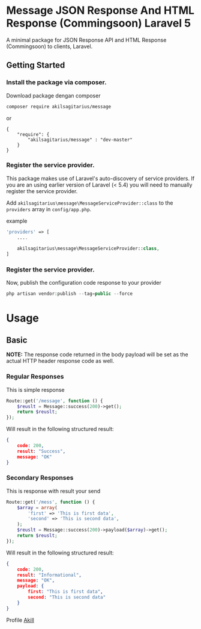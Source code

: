 # Message JSON Response And HTML Response (Commingsoon) Laravel 5

A minimal package for JSON Response API and HTML Response (Commingsoon) to clients, Laravel.

## Getting Started

### Install the package via composer.

Download package dengan composer
```bash
composer require akilsagitarius/message
```
or
```
{
	"require": {
		"akilsagitarius/message" : "dev-master"
	}
}
```
### Register the service provider.

This package makes use of Laravel's auto-discovery of service providers. If you are an using earlier version of Laravel (&lt; 5.4) you will need to manually register the service provider.

Add `akilsagitarius\message\MessageServiceProvider::class` to the `providers` array in `config/app.php`.

example
```php
'providers' => [
	....
	
	akilsagitarius\message\MessageServiceProvider::class,
]
```
### Register the service provider.

Now, publish the configuration code response to your provider

```php
php artisan vendor:publish --tag=public --force
```

# Usage

## Basic
**NOTE:** The response code returned in the body payload will be set as the actual HTTP header response code as well.

### Regular Responses

This is simple response

```php
Route::get('/message', function () {
    $reuslt = Message::success(200)->get();
    return $reuslt;
});
```

Will result in the following structured result:

```json
{
    code: 200,
    result: "Success",
    message: "OK"
}
```

### Secondary Responses

This is response with result your send

```php
Route::get('/mess', function () {
    $array = array(
        'first' => 'This is first data',
        'second' => 'This is second data',
    );
    $reuslt = Message::success(200)->payload($array)->get();
    return $reuslt;
});
```

Will result in the following structured result:

```json
{
    code: 200,
    result: "Informational",
    message: "OK",
    payload: {
        first: "This is first data",
        second: "This is second data"
    }
}
```

Profile [Akill](https://akilsagitarius.github.io/)